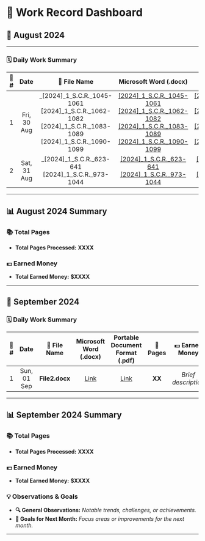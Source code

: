 # 🎯 **Work Record Dashboard**

## 📅 **August 2024**

---

### 🗓️ **Daily Work Summary**

| 🔢 **#** | **Date**          | 📁 **File Name**                                                                                                        | **Microsoft Word (.docx)**                                                                                      | **Portable Document Format (.pdf)**                                                                               | 📄 **Pages** | 💵 **Earned Money** |
|:-------:|:----------------:|:----------------------------------------------------------------------------------------------------------------------:|:---------------------------------------------------------------------------------------------------------------:|:----------------------------------------------------------------------------------------------------------------:|:------------:|:------------------:|
| 1       | Fri, 30 Aug       | _[2024]_1_S.C.R._1045-1061 [2024]_1_S.C.R._1062-1082 [2024]_1_S.C.R._1083-1089 [2024]_1_S.C.R._1090-1099            | [[2024]_1_S.C.R._1045-1061](Files/[2024]_1_S.C.R._1045-1061.docx) [[2024]_1_S.C.R._1062-1082](Files/[2024]_1_S.C.R._1062-1082.docx) [[2024]_1_S.C.R._1083-1089](Files/[2024]_1_S.C.R._1083-1089.docx) [[2024]_1_S.C.R._1090-1099](Files/[2024]_1_S.C.R._1090-1099.docx) | [[2024]_1_S.C.R._1045-1061](Files/[2024]_1_S.C.R._1045-1061.pdf) [[2024]_1_S.C.R._1062-1082](Files/[2024]_1_S.C.R._1062-1082.pdf) [[2024]_1_S.C.R._1083-1089](Files/[2024]_1_S.C.R._1083-1089.pdf) [[2024]_1_S.C.R._1090-1099](Files/[2024]_1_S.C.R._1090-1099.pdf)  | **XX**       | _Brief description_ |
| 2       | Sat, 31 Aug       | _[2024]_1_S.C.R._623-641 [2024]_1_S.C.R._973-1044                                                                     | [[2024]_1_S.C.R._623-641](Files/[2024]_1_S.C.R._623-641.docx) [[2024]_1_S.C.R._973-1044](Files/[2024]_1_S.C.R._973-1044.docx)                                                              | [[2024]_1_S.C.R._623-641](Files/[2024]_1_S.C.R._623-641.pdf) [[2024]_1_S.C.R._973-1044](Files/[2024]_1_S.C.R._973-1044.pdf)                                                                 | **XX**       | _Brief description_ |

---

## 📊 **August 2024 Summary**

### 📚 **Total Pages**
- **Total Pages Processed:** **XXXX**

### 💵 **Earned Money**
- **Total Earned Money:** **$XXXX**

---

## 📅 **September 2024**

### 🗓️ **Daily Work Summary**

| 🔢 **#** | **Date**          | 📁 **File Name**                 | **Microsoft Word (.docx)**  | **Portable Document Format (.pdf)** | 📄 **Pages** | 💵 **Earned Money**           |
|:-------:|:----------------:|:-------------------------------:|:----------------------------:|:------------------------------------:|:------------:|:---------------------------:|
| 1       | Sun, 01 Sep       | **File2.docx**                   | [Link](Files/File2.docx)     | [Link](Files/File2.pdf)              | **XX**       | _Brief description_         |

---

## 📊 **September 2024 Summary**

### 📚 **Total Pages**
- **Total Pages Processed:** **XXXX**

### 💵 **Earned Money**
- **Total Earned Money:** **$XXXX**

### 💡 **Observations & Goals**
- **🔍 General Observations:** _Notable trends, challenges, or achievements._
- **🎯 Goals for Next Month:** _Focus areas or improvements for the next month._

---

